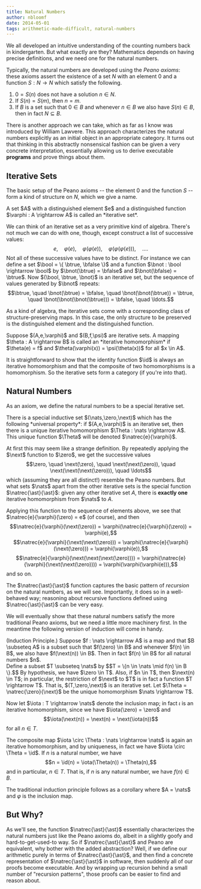 ```yaml
---
title: Natural Numbers
author: nbloomf
date: 2014-05-01
tags: arithmetic-made-difficult, natural-numbers
---
```


We all developed an intuitive understanding of the counting numbers back in kindergarten. But what exactly are they? Mathematics depends on having precise definitions, and we need one for the natural numbers.

Typically, the natural numbers are developed using the *Peano axioms*: these axioms assert the existence of a set $N$ with an element 0 and a function $S : N \rightarrow N$ which satisfy the following.

1. $0 = S(n)$ does not have a solution $n \in N$.
2. If $S(n) = S(m)$, then $n = m$.
3. If $B$ is a set such that $0 \in B$ and whenever $n \in B$ we also have $S(n) \in B$, then in fact $N \subseteq B$.

There is another approach we can take, which as far as I know was introduced by William Lawvere. This approach characterizes the natural numbers explicitly as an initial object in an appropriate category. It turns out that thinking in this abstractly nonsensical fashion can be given a very concrete interpretation, essentially allowing us to derive executable **programs** and prove things about them.


## Iterative Sets

The basic setup of the Peano axioms -- the element 0 and the function $S$ -- form a kind of structure on $N$, which we give a name.

<div class="result">
<div class="defn">
<p>A set $A$ with a distinguished element $e$ and a distinguished function $\varphi : A \rightarrow A$ is called an *iterative set*.</p>
</div>
</div>

We can think of an iterative set as a very primitive kind of algebra. There's not much we can do with one, though, except construct a list of successive values: $$e, \quad \varphi(e), \quad \varphi(\varphi(e)), \quad \varphi(\varphi(\varphi(e))), \quad \ldots.$$ Not all of these successive values have to be distinct. For instance we can define a set $\bool = \{ \btrue, \bfalse \}$ and a function $\bnot : \bool \rightarrow \bool$ by $\bnot(\btrue) = \bfalse$ and $\bnot(\bfalse) = \btrue$. Now $(\bool, \btrue, \bnot)$ is an iterative set, but the sequence of values generated by $\bnot$ repeats: $$\btrue, \quad \bnot(\btrue) = \bfalse, \quad \bnot(\bnot(\btrue)) = \btrue, \quad \bnot(\bnot(\bnot(\btrue))) = \bfalse, \quad \ldots.$$

As a kind of algebra, the iterative sets come with a corresponding class of structure-preserving maps. In this case, the only structure to be preserved is the distinguished element and the distinguished function.

<div class="result">
<div class="defn">
<p>Suppose $(A,e,\varphi)$ and $(B,f,\psi)$ are iterative sets. A mapping $\theta : A \rightarrow B$ is called an *iterative homomorphism* if $\theta(e) = f$ and $\theta(\varphi(x)) = \psi(\theta(x))$ for all $x \in A$.</p>
</div>
</div>

It is straightforward to show that the identity function $\id$ is always an iterative homomorphism and that the composite of two homomorphisms is a homomorphism. So the iterative sets form a category (if you're into that).


## Natural Numbers

As an axiom, we define the natural numbers to be a special iterative set.

<div class="result">
<div class="axiom">
<p>There is a special inductive set $(\nats,\zero,\next)$ which has the following *universal property*: if $(A,e,\varphi)$ is an iterative set, then there is a unique iterative homomorphism $\Theta : \nats \rightarrow A$. This unique function $\Theta$ will be denoted $\natrec{e}{\varphi}$.</p>
</div>
</div>

At first this may seem like a strange definition. By repeatedly applying the $\next$ function to $\zero$, we get the successive values $$\zero, \quad \next(\zero), \quad \next(\next(\zero)), \quad \next(\next(\next(\zero))), \quad \ldots$$ which (assuming they are all distinct!) resemble the Peano numbers. But what sets $\nats$ apart from the other iterative sets is the special function $\natrec{\ast}{\ast}$: given any other iterative set $A$, there is **exactly one** iterative homomorphism from $\nats$ to $A$.

Applying this function to the sequence of elements above, we see that $\natrec{e}{\varphi}(\zero) = e$ (of course), and then $$\natrec{e}{\varphi}(\next(\zero)) = \varphi(\natrec{e}{\varphi}(\zero)) = \varphi(e),$$ $$\natrec{e}{\varphi}(\next(\next(\zero))) = \varphi(\natrec{e}{\varphi}(\next(\zero))) = \varphi(\varphi(e)),$$ $$\natrec{e}{\varphi}(\next(\next(\next(\zero)))) = \varphi(\natrec{e}{\varphi}(\next(\next(\zero)))) = \varphi(\varphi(\varphi(e))),$$ and so on.

The $\natrec{\ast}{\ast}$ function captures the basic pattern of *recursion* on the natural numbers, as we will see. Importantly, it does so in a well-behaved way; reasoning about recursive functions defined using $\natrec{\ast}{\ast}$ can be very easy.

We will eventually show that these natural numbers satisfy the more traditional Peano axioms, but we need a little more machinery first. In the meantime the following version of induction will come in handy.

<div class="result">
<div class="thm">
(Induction Principle.) Suppose $f : \nats \rightarrow A$ is a map and that $B \subseteq A$ is a subset such that $f(\zero) \in B$ and whenever $f(n) \in B$, we also have $f(\next(n)) \in B$. Then in fact $f(n) \in B$ for all natural numbers $n$.
</div>

<div class="proof">
Define a subset $T \subseteq \nats$ by $$T = \{n \in \nats \mid f(n) \in B \}.$$ By hypothesis, we have $\zero \in T$. Also, if $n \in T$, then $\next(n) \in T$; in particular, the restriction of $\next$ to $T$ is in fact a function $T \rightarrow T$. That is, $(T,\zero,\next)$ is an iterative set. Let $\Theta = \natrec{\zero}{\next}$ be the unique homomorphism $\nats \rightarrow T$.

Now let $\iota : T \rightarrow \nats$ denote the inclusion map; in fact $\iota$ is an iterative homomorphism, since we have $\iota(\zero) = \zero$ and $$\iota(\next(n)) = \next(n) = \next(\iota(n))$$ for all $n \in T$.

The composite map $\iota \circ \Theta : \nats \rightarrow \nats$ is again an iterative homomorphism, and by uniqueness, in fact we have $\iota \circ \Theta = \id$. If $n$ is a natural number, we have $$n = \id(n) = \iota(\Theta(n)) = \Theta(n),$$ and in particular, $n \in T$. That is, if $n$ is any natural number, we have $f(n) \in B$.
</div>
</div>

The traditional induction principle follows as a corollary where $A = \nats$ and $\varphi$ is the inclusion map.


## But Why?

As we'll see, the function $\natrec{\ast}{\ast}$ essentially characterizes the natural numbers just like the Peano axioms do, albeit in a slightly goofy and hard-to-get-used-to way. So if $\natrec{\ast}{\ast}$ and Peano are equivalent, why bother with the added abstraction? Well, if we define our arithmetic purely in terms of $\natrec{\ast}{\ast}$, and then find a concrete representation of $\natrec{\ast}{\ast}$ in software, then suddenly all of our proofs become executable. And by wrapping up recursion behind a small number of "recursion patterns", those proofs can be easier to find and reason about.
